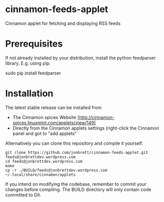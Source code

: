 cinnamon-feeds-applet
=====================

Cinnamon applet for fetching and displaying RSS feeds

Prerequisites
=============
If not already installed by your distribution, install the python feedparser library. E.g.
using pip:

sudo pip install feedparser

Installation
============
The latest stable release can be installed from
* The Cinnamon spices Website [http://cinnamon-spices.linuxmint.com/applets/view/149]
* Directly from the Cinnamon applets settings (right-click the Cinnamon panel and got to "add applets"

Alternatively you can clone this repository and compile it yourself.
```
git clone https://github.com/jonbrett/cinnamon-feeds-applet.git feeds@jonbrettdev.wordpress.com
cd feeds@jonbrettdev.wordpress.com
make
cp -r ./BUILD/feeds@jonbrettdev.wordpress.com ~/.local/share/cinnamon/applets
```

If you intend on modifying the codebase, remember to commit your changes before compiling. The BUILD directory will only contain code committed to Git.